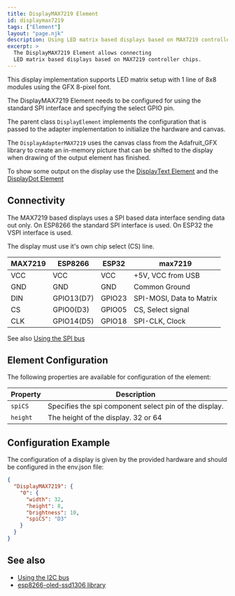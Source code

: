 ```yaml
---
title: DisplayMAX7219 Element
id: displaymax7219
tags: ["Element"]
layout: "page.njk"
description: Using LED matrix based displays based on MAX7219 controller chips.
excerpt: >
  The DisplayMAX7219 Element allows connecting 
  LED matrix based displays based on MAX7219 controller chips.
---
```


This display implementation supports LED matrix setup with 1 line of 8x8 modules
using the GFX 8-pixel font.

The DisplayMAX7219 Element needs to be configured for using the standard SPI interface
and specifying the select GPIO pin.

The parent class `DisplayElement` implements the configuration that is passed to the adapter implementation to initialize the hardware and canvas.

The `DisplayAdapterMAX7219` uses the canvas class from the Adafruit_GFX library to create an in-memory picture that can be shifted to the display when drawing of the output element has finished.

To show some output on the display use the [DisplayText Element](/elements/displaytext.md)
and the [DisplayDot Element](/elements/displaydot.md)


## Connectivity

The MAX7219 based displays uses a SPI based data interface sending data out only.
On ESP8266 the standard SPI interface is used. On ESP32 the VSPI interface is used.

The display must use it's own chip select (CS) line.

| MAX7219                              | ESP8266    | ESP32  | max7219                  |
| ------------------------------------ | ---------- | ------ | ------------------------ |
| <span class="gpio red">VCC</span>    | VCC        | VCC    | +5V, VCC from USB        |
| <span class="gpio black">GND</span>  | GND        | GND    | Common Ground            |
| <span class="gpio blue">DIN</span>   | GPIO13(D7) | GPIO23 | SPI-MOSI, Data to Matrix |
| CS                                   | GPIO0(D3)  | GPIO05 | CS, Select signal        |
| <span class="gpio yellow">CLK</span> | GPIO14(D5) | GPIO18 | SPI-CLK, Clock           |

See also [Using the SPI bus](/dev/spi.md)


## Element Configuration

The following properties are available for configuration of the element:

<object data="/element.svg?displaysh1106" type="image/svg+xml"></object>

| Property | Description                                            |
| -------- | ------------------------------------------------------ |
| `spiCS`  | Specifies the spi component select pin of the display. |
| `height` | The height of the display. 32 or 64                    |


## Configuration Example

The configuration of a display is given by the provided hardware and should be configured in the env.json file:

``` json
{
  "DisplayMAX7219": {
    "0": {
      "width": 32,
      "height": 8,
      "brightness": 10,
      "spiCS": "D3"
    }
  }
}
```


## See also

* [Using the I2C bus](/dev/i2c.md)
* [esp8266-oled-ssd1306 library](https://github.com/squix78/esp8266-oled-ssd1306)
